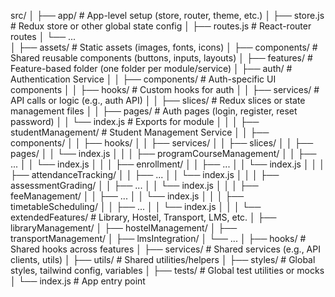 src/
│
├── app/ # App-level setup (store, router, theme, etc.)
│ ├── store.js # Redux store or other global state config
│ ├── routes.js # React-router routes
│ └── ...  
│
├── assets/ # Static assets (images, fonts, icons)
│
├── components/ # Shared reusable components (buttons, inputs, layouts)
│
├── features/ # Feature-based folder (one folder per module/service)
│ ├── auth/ # Authentication Service
│ │ ├── components/ # Auth-specific UI components
│ │ ├── hooks/ # Custom hooks for auth
│ │ ├── services/ # API calls or logic (e.g., auth API)
│ │ ├── slices/ # Redux slices or state management files
│ │ ├── pages/ # Auth pages (login, register, reset password)
│ │ └── index.js # Exports for module
│ │
│ ├── studentManagement/ # Student Management Service
│ │ ├── components/
│ │ ├── hooks/
│ │ ├── services/
│ │ ├── slices/
│ │ ├── pages/
│ │ └── index.js
│ │
│ ├── programCourseManagement/
│ │ ├── ...
│ │ └── index.js
│ │
│ ├── enrollment/
│ │ ├── ...
│ │ └── index.js
│ │
│ ├── attendanceTracking/
│ │ ├── ...
│ │ └── index.js
│ │
│ ├── assessmentGrading/
│ │ ├── ...
│ │ └── index.js
│ │
│ ├── feeManagement/
│ │ ├── ...
│ │ └── index.js
│ │
│ ├── timetableScheduling/
│ │ ├── ...
│ │ └── index.js
│ │
│ └── extendedFeatures/ # Library, Hostel, Transport, LMS, etc.
│ ├── libraryManagement/
│ ├── hostelManagement/
│ ├── transportManagement/
│ ├── lmsIntegration/
│ └── ...
│
├── hooks/ # Shared hooks across features
│
├── services/ # Shared services (e.g., API clients, utils)
│
├── utils/ # Shared utilities/helpers
│
├── styles/ # Global styles, tailwind config, variables
│
├── tests/ # Global test utilities or mocks
│
└── index.js # App entry point

